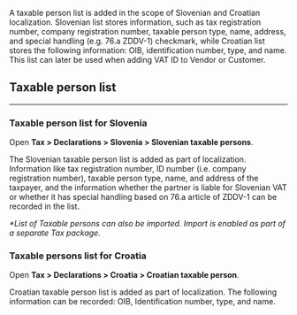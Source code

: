 
 
A taxable person list is added in the scope of Slovenian and Croatian localization. Slovenian list stores information, such as tax registration number, company registration number, taxable person type, name, address, and special handling (e.g. 76.a ZDDV-1) checkmark, while Croatian list stores the following information: OIB, identification number, type, and name. This list can later be used when adding VAT ID to Vendor or Customer. 


## Taxable person list 
---

### Taxable person list for Slovenia 

Open **Tax > Declarations > Slovenia > Slovenian taxable persons**.

The Slovenian taxable person list is added as part of localization. Information like tax registration number, ID number (i.e. company registration number), taxable person type, name, and address of the taxpayer, and the information whether the partner is liable for Slovenian VAT or whether it has special handling based on 76.a article of ZDDV-1 can be recorded in the list. 

_*List of Taxable persons can also be imported. Import is enabled as part of a separate Tax package._

### Taxable persons list for Croatia 

Open **Tax > Declarations > Croatia > Croatian taxable person**.

Croatian taxable person list is added as part of localization. The following information can be recorded: OIB, Identification number, type, and name. 



 

 

 


